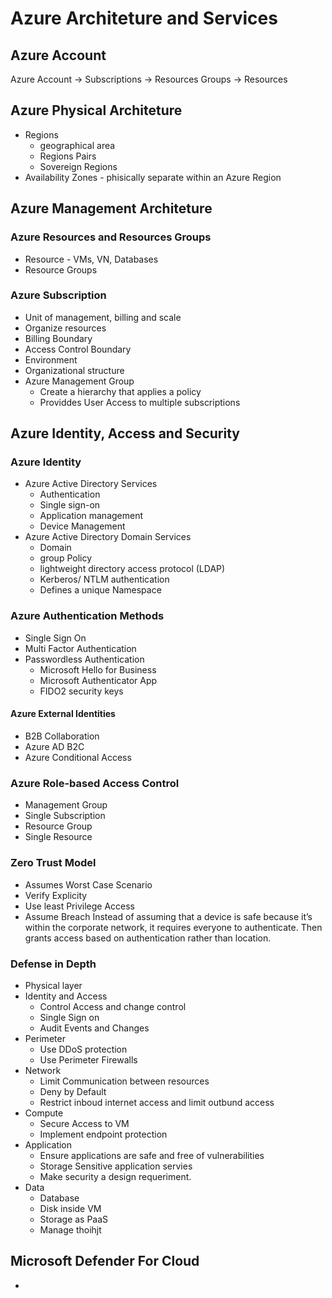 # Azure Architeture and Services

## Azure Account

Azure Account -> Subscriptions -> Resources Groups -> Resources

## Azure Physical Architeture

- Regions 
    - geographical area
    - Regions Pairs
    - Sovereign Regions
- Availability Zones - phisically separate within an Azure Region

## Azure Management Architeture

### Azure Resources and Resources Groups

- Resource - VMs, VN, Databases
- Resource Groups

### Azure Subscription 

- Unit of management, billing and scale
- Organize resources
- Billing Boundary
- Access Control Boundary
- Environment
- Organizational structure
- Azure Management Group
    - Create a hierarchy that applies a policy
    - Providdes User Access to multiple subscriptions

## Azure Identity, Access and Security

### Azure Identity

- Azure Active Directory Services
    - Authentication
    - Single sign-on
    - Application management
    - Device Management
- Azure Active Directory Domain Services
    - Domain
    - group Policy
    - lightweight directory access protocol (LDAP)
    - Kerberos/ NTLM authentication
    - Defines a unique Namespace

### Azure Authentication Methods

- Single Sign On
- Multi Factor Authentication
- Passwordless Authentication
    - Microsoft Hello for Business
    - Microsoft Authenticator App
    - FIDO2 security keys

#### Azure External Identities

- B2B Collaboration
- Azure AD B2C
- Azure Conditional Access

### Azure Role-based Access Control

- Management Group
- Single Subscription
- Resource Group
- Single Resource

### Zero Trust Model

- Assumes Worst Case Scenario
- Verify Explicity
- Use least Privilege Access
- Assume Breach
Instead of assuming that a device is safe because it’s within the corporate network, it requires everyone to authenticate. Then grants access based on authentication rather than location.

### Defense in Depth

- Physical layer
- Identity and Access
    - Control Access and change control
    - Single Sign on
    - Audit Events and Changes
- Perimeter
    - Use DDoS protection
    - Use Perimeter Firewalls
- Network
    - Limit Communication between resources
    - Deny by Default
    - Restrict inboud internet access and limit outbund access
- Compute
    - Secure Access to VM
    - Implement endpoint protection
- Application
    - Ensure applications are safe and free of vulnerabilities
    - Storage Sensitive application servies
    - Make security a design requeriment.
- Data
    - Database
    - Disk inside VM
    - Storage as PaaS   
    - Manage thoihjt    

## Microsoft Defender For Cloud

- 

